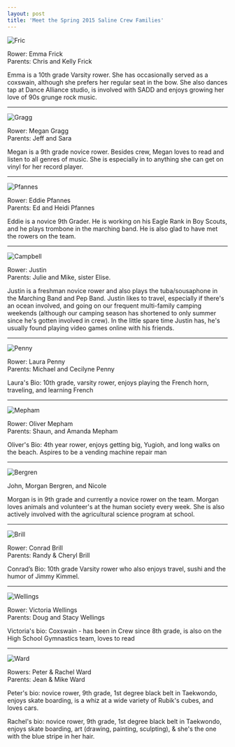```yaml
---
layout: post  
title: 'Meet the Spring 2015 Saline Crew Families'
---
```


![Fric](http://i.imgur.com/toihfsJ.jpg)

Rower: Emma Frick  
Parents: Chris and Kelly Frick

Emma is a 10th grade Varsity rower. She has occasionally served as a coxswain,
although she prefers her regular seat in the bow. She also dances tap at Dance
Alliance studio, is involved with SADD and enjoys growing her love of 90s grunge
rock music.

--------------------------------------------------------------------------------

![Gragg](http://i.imgur.com/k6GYKEK.jpg)

Rower: Megan Gragg  
Parents: Jeff and Sara

Megan is a 9th grade novice rower. Besides crew, Megan loves to read and listen
to all genres of music. She is especially in to anything she can get on vinyl
for her record player.

--------------------------------------------------------------------------------

![Pfannes](http://i.imgur.com/tCP0UI3.jpg)

Rower: Eddie Pfannes  
Parents: Ed and Heidi Pfannes

Eddie is a novice 9th Grader. He is working on his Eagle Rank in Boy Scouts, and
he plays trombone in the marching band. He is also glad to have met the rowers
on the team.

--------------------------------------------------------------------------------

![Campbell](http://i.imgur.com/3feE2Ma.jpg)

Rower: Justin  
Parents: Julie and Mike, sister Elise.

Justin is a freshman novice rower and also plays the tuba/sousaphone in the
Marching Band and Pep Band. Justin likes to travel, especially if there's an
ocean involved, and going on our frequent multi-family camping weekends
(although our camping season has shortened to only summer since he's gotten
involved in crew). In the little spare time Justin has, he's usually found
playing video games online with his friends.

--------------------------------------------------------------------------------

![Penny](http://i.imgur.com/M1MmHvJ.jpg)

Rower: Laura Penny  
Parents: Michael and Cecilyne Penny

Laura's Bio: 10th grade, varsity rower, enjoys playing the French horn,
traveling, and learning French

--------------------------------------------------------------------------------

![Mepham](http://i.imgur.com/l32fk4j.jpg)

Rower: Oliver Mepham  
Parents: Shaun, and Amanda Mepham

Oliver's Bio: 4th year rower, enjoys getting big, Yugioh, and long walks on the
beach. Aspires to be a vending machine repair man

--------------------------------------------------------------------------------

![Bergren](http://i.imgur.com/PaHXlGp.jpg)

John, Morgan Bergren, and Nicole

Morgan is in 9th grade and currently a novice rower on the team. Morgan loves
animals and volunteer's at the human society every week. She is also actively
involved with the agricultural science program at school.

--------------------------------------------------------------------------------

![Brill](http://i.imgur.com/0gJ5jAv.jpg)

Rower: Conrad Brill  
Parents: Randy & Cheryl Brill

Conrad’s Bio: 10th grade Varsity rower who also enjoys travel, sushi and the
humor of Jimmy Kimmel.

--------------------------------------------------------------------------------

![Wellings](http://i.imgur.com/DSL5Mt8.jpg)

Rower: Victoria Wellings  
Parents: Doug and Stacy Wellings

Victoria's bio: Coxswain - has been in Crew since 8th grade, is also on the High
School Gymnastics team, loves to read

--------------------------------------------------------------------------------

![Ward](http://i.imgur.com/ON8198w.jpg)

Rowers: Peter & Rachel Ward  
Parents: Jean & Mike Ward

Peter's bio: novice rower, 9th grade, 1st degree black belt in Taekwondo, enjoys
skate boarding, is a whiz at a wide variety of Rubik's cubes, and loves cars.

Rachel's bio: novice rower, 9th grade, 1st degree black belt in Taekwondo,
enjoys skate boarding, art (drawing, painting, sculpting), & she's the one with
the blue stripe in her hair.
